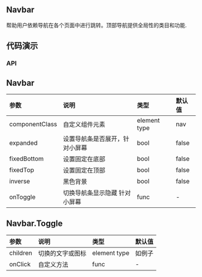 ## Navbar

帮助用户依赖导航在各个页面中进行跳转。顶部导航提供全局性的类目和功能.

## 代码演示

### API

## Navbar

|参数|说明|类型|默认值|
|:---|:----|:---|:------|
|componentClass|自定义组件元素|element type|nav|
|expanded|设置导航条是否展开，针对小屏幕|bool|false|
|fixedBottom|设置固定在底部|bool|false|
|fixedTop|设置固定在顶部|bool|false|
|inverse|黑色背景|bool|false|
|onToggle|切换导航条显示隐藏 针对小屏幕|func|-|

## Navbar.Toggle

|参数|说明|类型|默认值|
|:---|:----|:---|:------|
|children|切换的文字或图标|element type|如例子|
|onClick|自定义方法|func|-|



